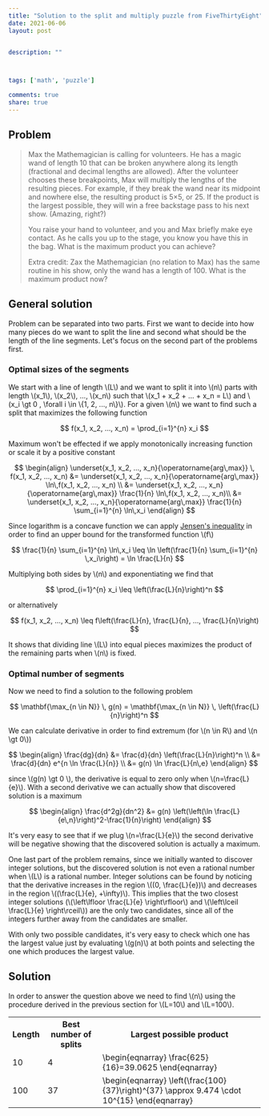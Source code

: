 ```yaml
---
title: "Solution to the split and multiply puzzle from FiveThirtyEight"
date: 2021-06-06
layout: post


description: ""



tags: ['math', 'puzzle']

comments: true
share: true
---
```




## Problem

> Max the Mathemagician is calling for volunteers. He has a magic wand of length
10 that can be broken anywhere along its length (fractional and decimal lengths
are allowed). After the volunteer chooses these breakpoints, Max will multiply
the lengths of the resulting pieces. For example, if they break the wand near
its midpoint and nowhere else, the resulting product is 5×5, or 25. If the
product is the largest possible, they will win a free backstage pass to his next
show. (Amazing, right?)
>
> You raise your hand to volunteer, and you and Max briefly make eye contact. As
he calls you up to the stage, you know you have this in the bag. What is the
maximum product you can achieve?
>
> Extra credit: Zax the Mathemagician (no relation to Max) has the same routine
in his show, only the wand has a length of 100. What is the maximum product now?



## General solution



Problem can be separated into two parts. First we want to decide into how many
pieces do we want to split the line and second what should be the length of the
line segments. Let's focus on the second part of the problems first.



### Optimal sizes of the segments



We start with a line of length \\(L\\) and we want to split it into \\(n\\)
parts with length \\(x_1\\), \\(x_2\\), ..., \\(x_n\\) such that \\(x_1 + x_2 +
... + x_n = L\\) and \\(x_i \gt 0 \, \forall i \in \\{1, 2, ..., n\\}\\). For a
given \\(n\\) we want to find such a split that maximizes the following function

$$
f(x_1, x_2, ..., x_n) = \prod_{i=1}^{n} x_i
$$

Maximum won't be effected if we apply monotonically increasing function or scale
it by a positive constant

$$
\begin{align}
\underset{x_1, x_2, ..., x_n}{\operatorname{arg\,max}} \, f(x_1, x_2, ..., x_n)
&= \underset{x_1, x_2, ..., x_n}{\operatorname{arg\,max}} \ln\,f(x_1, x_2, ...,
x_n) \\
&= \underset{x_1, x_2, ..., x_n}{\operatorname{arg\,max}} \frac{1}{n}
\ln\,f(x_1, x_2, ..., x_n)\\
&= \underset{x_1, x_2, ..., x_n}{\operatorname{arg\,max}} \frac{1}{n}
\sum_{i=1}^{n} \ln\,x_i
\end{align}
$$

Since logarithm is a concave function we can apply [Jensen's
inequality](https://en.wikipedia.org/wiki/Jensen%27s_inequality) in order to
find an upper bound for the transformed function \\(f\\)

$$
\frac{1}{n} \sum_{i=1}^{n} \ln\,x_i \leq \ln \left(\frac{1}{n} \sum_{i=1}^{n}
\,x_i\right) = \ln \frac{L}{n}
$$

Multiplying both sides by \\(n\\) and exponentiating we find that

$$
\prod_{i=1}^{n} x_i \leq \left(\frac{L}{n}\right)^n
$$

or alternatively

$$
f(x_1, x_2, ..., x_n) \leq f\left(\frac{L}{n}, \frac{L}{n}, ...,
\frac{L}{n}\right)
$$

It shows that dividing line \\(L\\) into equal pieces maximizes the product of
the remaining parts when \\(n\\) is fixed.




### Optimal number of segments



Now we need to find a solution to the following problem

$$
\mathbf{\max_{n \in N}} \, g(n) = \mathbf{\max_{n \in N}} \,
\left(\frac{L}{n}\right)^n
$$



We can calculate derivative in order to find extremum (for \\(n \in R\\) and
\\(n \gt 0\\))

$$
\begin{align}
\frac{dg}{dn} &= \frac{d}{dn} \left(\frac{L}{n}\right)^n \\
              &= \frac{d}{dn} e^{n \ln \frac{L}{n}} \\
              &= g(n) \ln \frac{L}{n\,e}
\end{align}
$$

since \\(g(n) \gt 0 \\), the derivative is equal to zero only when
\\(n=\frac{L}{e}\\). With a second derivative we can actually show that
discovered solution is a maximum

$$
\begin{align}
\frac{d^2g}{dn^2} &= g(n) \left(\left(\ln
\frac{L}{e\,n}\right)^2-\frac{1}{n}\right)
\end{align}
$$

It's very easy to see that if we plug \\(n=\frac{L}{e}\\) the second derivative
will be negative showing that the discovered solution is actually a maximum.

One last part of the problem remains, since we initially wanted to discover
integer solutions, but the discovered solution is not even a rational number
when \\(L\\) is a rational number. Integer solutions can be found by noticing
that the derivative increases in the region \\((0, \frac{L}{e})\\) and decreases
in the region \\((\frac{L}{e}, +\infty)\\). This implies that the two closest
integer solutions (\\(\left\lfloor \frac{L}{e} \right\rfloor\\) and
\\(\left\lceil \frac{L}{e} \right\rceil\\)) are the only two candidates, since
all of the integers further away from the candidates are smaller.

With only two possible candidates, it's very easy to check which one has the
largest value just by evaluating \\(g(n)\\) at both points and selecting the one
which produces the largest value.



## Solution



In order to answer the question above we need to find \\(n\\) using the
procedure derived in the previous section for \\(L=10\\) and \\(L=100\\).

<table>
<tr>
    <th>Length</th>
    <th>Best number of splits</th>
    <th>Largest possible product</th>
</tr>
<tr>
    <td>10</td>
    <td>4</td>
    <td>
    \begin{eqnarray}
    \frac{625}{16}=39.0625
    \end{eqnarray}</td>
</tr>
<tr>
    <td>100</td>
    <td>37</td>
    <td>
    \begin{eqnarray}
    \left(\frac{100}{37}\right)^{37} \approx 9.474 \cdot 10^{15}
    \end{eqnarray}
    </td>
</tr>
</table>

